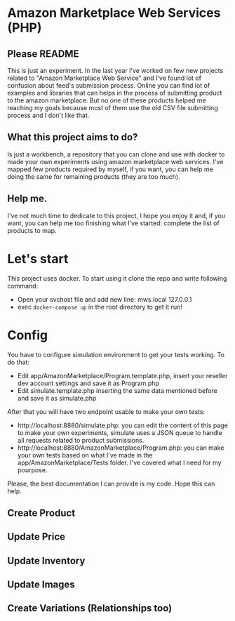 # Amazon Marketplace Web Services (PHP)

## Please README
This is just an experiment. In the last year I've worked on few new projects
related to "Amazon Marketplace Web Service" and I've found lot of confusion about feed's submission process.
Online you can find lot of examples and libraries that can helps in the process of submitting
product to the amazon marketplace. But no one of these products helped me reaching my goals because
most of them use the old CSV file submitting process and I don't like that. 

## What this project aims to do?
Is just a workbench, a repository that you can clone and use with docker to made your own
experiments using amazon marketplace web services. I've mapped few products required by
myself, if you want, you can help me doing the same for remaining products (they are too much).

## Help me.
I've not much time to dedicate to this project, I hope you enjoy it and, if you want, you can
help me too finishing what I've started: complete the list of products to map.

# Let's start
This project uses docker. To start using it clone the repo and write following command:

- Open your svchost file and add new line: mws.local 127.0.0.1
- exec `docker-compose up` in the root directory to get it run!

# Config
You have to configure simulation environment to get your tests working. To do that:
- Edit app/AmazonMarketplace/Program.template.php, insert your reseller dev account settings and save it as Program.php
- Edit simulate.template.php inserting the same data mentioned before and save it as simulate.php 

After that you will have two endpoint usable to make your own tests:
- http://localhost:8880/simulate.php: you can edit the content of this page to make your own experiments, simulate uses a JSON queue to handle all requests related to product submissions.
- http://localhost:8880/AmazonMarketplace/Program.php: you can make your own tests based on what I've made in the app/AmazonMarketplace/Tests folder. I've covered what I need for my pourpose. 

Please, the best documentation I can provide is my code. Hope this can help. 


## Create Product

## Update Price

## Update Inventory

## Update Images

## Create Variations (Relationships too)